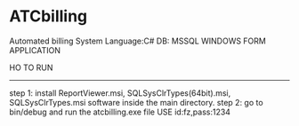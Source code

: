 # ATCbilling
 Automated billing System
Language:C#
DB: MSSQL
WINDOWS FORM APPLICATION

HO TO RUN
_____________
step 1:
install ReportViewer.msi, SQLSysClrTypes(64bit).msi, SQLSysClrTypes.msi software inside the main directory.
step 2:
go to bin/debug and run the atcbilling.exe file 
USE id:fz,pass:1234 
